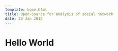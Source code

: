 ```yaml
---
template: home.html
title: Open-Source for analysis of social network
date: 23 Jan 2015
---
```


# Hello World
